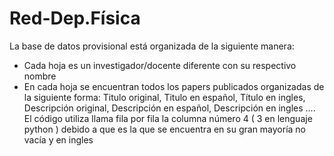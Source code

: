 # Red-Dep.Física


La base de datos provisional está organizada de la siguiente manera:
- Cada hoja es un investigador/docente diferente con su respectivo nombre
- En cada hoja se encuentran todos los papers publicados organizadas de la siguiente forma: Titulo original, Titulo en español, Título en ingles, Descripción original,  Descripción en español, Descripción en ingles ....
El código utiliza llama fila por fila la columna número 4 ( 3 en lenguaje python ) debido a que es la que se encuentra en su gran mayoría no vacía y en ingles
